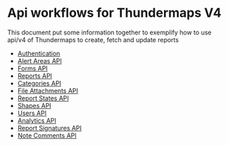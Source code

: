 # Api workflows for Thundermaps V4
This document put some information together to exemplify how to use api/v4 of
Thundermaps to create, fetch and update reports

- [Authentication](005_authentication.md)
- [Alert Areas API](010_alert_areas.md)
- [Forms API](020_forms.md)
- [Reports API](030_reports.md)
- [Categories API](040_categories.md)
- [File Attachments API](040_file_attachments.md)
- [Report States API](050_report_states.md)
- [Shapes API](060_shapes.md)
- [Users API](070_users.md)
- [Analytics API](080_analytics.md)
- [Report Signatures API](090_report_signatures.md)
- [Note Comments API](100_note_comments.md)
